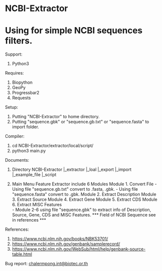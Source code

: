 # NCBI-Extractor
# Using for simple NCBI sequences filters.

Support:
  1. Python3

Requires:
  1. Biopython
  2. GeoPy
  3. Progressbar2
  4. Requests

Setup:
  1. Putting "NCBI-Extractor" to home directory.
  2. Putting "sequence.gbk" or "sequence.gb.txt" or "sequence.fasta" to import folder.

Compiler:
  1. cd NCBI-Extractor/extractor/local/script/
  2. python3 main.py

Documents:
  1. Directory
      NCBI-Extractor
      |_extractor
        |_loal
          |_export
          |_import
            |_example_file
          |_script

  2. Main Menu
      Feature Extractor include 6 Modules
        Module 1. Convert File
                  - Using file "sequence.gb.txt" convert to .fasta, .gbk.
                  - Using file "sequence.fasta" convert to .gbk.
	      Module 2. Extract Description
	      Module 3. Extract Source
	      Module 4. Extract Gene
	      Module 5. Extract CDS
	      Module 6. Extract MISC Features	
                  - Module 2-6 using file "sequence.gbk" to extract info of Description, Source, Gene, CDS and MISC Features.
                  *** Field of NCBI Sequence see in references ***

References:
  1. https://www.ncbi.nlm.nih.gov/books/NBK53701/
  2. https://www.ncbi.nlm.nih.gov/genbank/samplerecord/
  3. https://www.ncbi.nlm.nih.gov/WebSub/html/help/genbank-source-table.html

Bug report:
chalermpong.int@biotec.or.th
